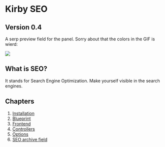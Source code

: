 # Kirby SEO

## Version 0.4

A serp preview field for the panel. Sorry about that the colors in the GIF is wierd:

![](https://raw.githubusercontent.com/jenstornell/kirby-seo/master/preview4.gif)

## What is SEO?

It stands for Search Engine Optimization. Make yourself visible in the search engines.

## Chapters

1. [Installation](https://github.com/jenstornell/kirby-seo/blob/master/docs/INSTALL.md)
1. [Blueprint](https://github.com/jenstornell/kirby-seo/blob/master/docs/BLUEPRINT.md)
1. [Frontend](https://github.com/jenstornell/kirby-seo/blob/master/docs/FRONTEND.md)
1. [Controllers](https://github.com/jenstornell/kirby-seo/blob/master/CONTROLLERS.md)
1. [Options](https://github.com/jenstornell/kirby-seo/blob/master/docs/OPTIONS.md)
1. [SEO archive field](https://github.com/jenstornell/kirby-seo/blob/master/docs/ARCHIVE.md)